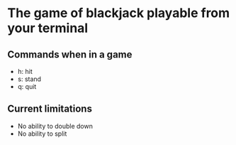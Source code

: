 # The game of blackjack playable from your terminal

## Commands when in a game
- h: hit
- s: stand
- q: quit

## Current limitations
- No ability to double down
- No ability to split